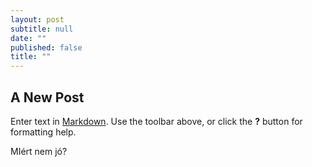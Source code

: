 ```yaml
---
layout: post
subtitle: null
date: ""
published: false
title: ""
---
```

## A New Post

Enter text in [Markdown](http://daringfireball.net/projects/markdown/). Use the toolbar above, or click the **?** button for formatting help.

MIért nem jó?
